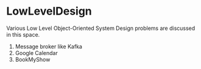 # LowLevelDesign
Various Low Level Object-Oriented System Design problems are discussed in this space.
1. Message broker like Kafka
2. Google Calendar
3. BookMyShow